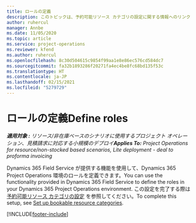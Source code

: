 ```yaml
---
title: ロールの定義
description: このトピックは、予約可能リソース カテゴリの設定に関する情報へのリンクを提供します。
author: ruhercul
manager: Annbe
ms.date: 11/05/2020
ms.topic: article
ms.service: project-operations
ms.reviewer: kfend
ms.author: ruhercul
ms.openlocfilehash: 8c30d504615c9854f99aa1e8e86ec576cd584dc7
ms.sourcegitcommit: fa32b1893286f20271fa4ec4be8fc68bd135f53c
ms.translationtype: HT
ms.contentlocale: ja-JP
ms.lasthandoff: 02/15/2021
ms.locfileid: "5279729"
---
```

# <a name="define-roles"></a><span data-ttu-id="ec149-103">ロールの定義</span><span class="sxs-lookup"><span data-stu-id="ec149-103">Define roles</span></span>

<span data-ttu-id="ec149-104">_**適用対象 :** リソース/非在庫ベースのシナリオに使用するプロジェクト オペレーション、見積請求に対応する小規模のデプロイ_</span><span class="sxs-lookup"><span data-stu-id="ec149-104">_**Applies To:** Project Operations for resource/non-stocked based scenarios, Lite deployment - deal to proforma invoicing_</span></span>

<span data-ttu-id="ec149-105">Dynamics 365 Field Service が提供する機能を使用して、Dynamics 365 Project Operations 環境のロールを定義できます。</span><span class="sxs-lookup"><span data-stu-id="ec149-105">You can use the functionality provided in Dynamics 365 Field Service to define the roles in your Dynamics 365 Project Operations environment.</span></span> <span data-ttu-id="ec149-106">この設定を完了する際は [予約可能リソース カテゴリの設定](https://docs.microsoft.com/dynamics365/field-service/set-up-bookable-resource-categories) を参照してください。</span><span class="sxs-lookup"><span data-stu-id="ec149-106">To complete this setup, see [Set up bookable resource categories](https://docs.microsoft.com/dynamics365/field-service/set-up-bookable-resource-categories).</span></span>


[!INCLUDE[footer-include](../includes/footer-banner.md)]